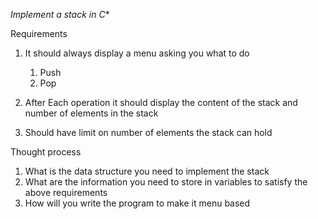 *Implement a stack in C**

Requirements

1. It should always display a menu asking you what to do
    1. Push 
    2. Pop
2. After Each operation it should display the content of the 
   stack and number of elements in the stack

3. Should have limit on number of elements the stack can hold 


Thought process
1. What is the data structure you need to implement the stack
2. What are the information you need to store in variables to
   satisfy the above requirements
3. How will you write the program to make it menu based

